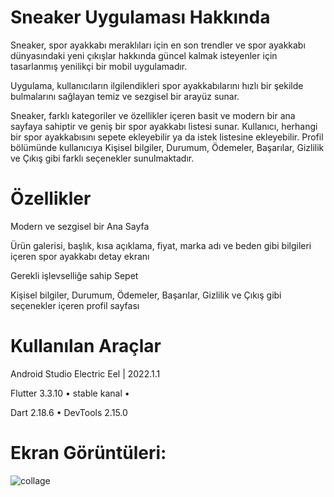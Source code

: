 
# Sneaker Uygulaması Hakkında

Sneaker, spor ayakkabı meraklıları için en son trendler ve spor ayakkabı dünyasındaki yeni çıkışlar hakkında güncel kalmak isteyenler için tasarlanmış yenilikçi bir mobil uygulamadır.

Uygulama, kullanıcıların ilgilendikleri spor ayakkabılarını hızlı bir şekilde bulmalarını sağlayan temiz ve sezgisel bir arayüz sunar.

Sneaker, farklı kategoriler ve özellikler içeren basit ve modern bir ana sayfaya sahiptir ve geniş bir spor ayakkabı listesi sunar. Kullanıcı, herhangi bir spor ayakkabısını sepete ekleyebilir ya da istek listesine ekleyebilir. Profil bölümünde kullanıcıya Kişisel bilgiler, Durumum, Ödemeler, Başarılar, Gizlilik ve Çıkış gibi farklı seçenekler sunulmaktadır.

# Özellikler

Modern ve sezgisel bir Ana Sayfa

Ürün galerisi, başlık, kısa açıklama, fiyat, marka adı ve beden gibi bilgileri içeren spor ayakkabı detay ekranı

Gerekli işlevselliğe sahip Sepet

Kişisel bilgiler, Durumum, Ödemeler, Başarılar, Gizlilik ve Çıkış gibi seçenekler içeren profil sayfası

# Kullanılan Araçlar

Android Studio Electric Eel | 2022.1.1

Flutter 3.3.10 • stable kanal •

Dart 2.18.6 • DevTools 2.15.0

# Ekran Görüntüleri:
![collage](https://user-images.githubusercontent.com/50836835/224279608-76b4bb67-ba29-4e8b-a78c-ff682449610d.png)

 
